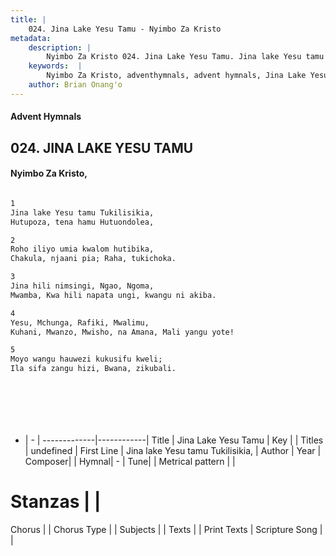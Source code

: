 ```yaml
---
title: |
    024. Jina Lake Yesu Tamu - Nyimbo Za Kristo
metadata:
    description: |
        Nyimbo Za Kristo 024. Jina Lake Yesu Tamu. Jina lake Yesu tamu Tukilisikia, Hutupoza, tena hamu Hutuondolea,  
    keywords:  |
        Nyimbo Za Kristo, adventhymnals, advent hymnals, Jina Lake Yesu Tamu, Jina lake Yesu tamu Tukilisikia,. 
    author: Brian Onang'o
---
```


#### Advent Hymnals
## 024. JINA LAKE YESU TAMU
####  Nyimbo Za Kristo,

```txt

1
Jina lake Yesu tamu Tukilisikia,
Hutupoza, tena hamu Hutuondolea,

2
Roho iliyo umia kwalom hutibika,
Chakula, njaani pia; Raha, tukichoka.

3
Jina hili nimsingi, Ngao, Ngoma,
Mwamba, Kwa hili napata ungi, kwangu ni akiba.

4
Yesu, Mchunga, Rafiki, Mwalimu,
Kuhani, Mwanzo, Mwisho, na Amana, Mali yangu yote!

5
Moyo wangu hauwezi kukusifu kweli;
Ila sifa zangu hizi, Bwana, zikubali.








```

- |   -  |
-------------|------------|
Title | Jina Lake Yesu Tamu |
Key |  |
Titles | undefined |
First Line | Jina lake Yesu tamu Tukilisikia, |
Author | 
Year | 
Composer| |
Hymnal|  - |
Tune|  |
Metrical pattern | |
# Stanzas |  |
Chorus |  |
Chorus Type |  |
Subjects | |
Texts |  |
Print Texts | 
Scripture Song |  |
    
